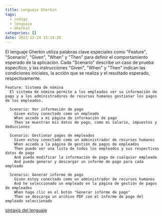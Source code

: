```yaml
---
title: Lenguaje Gherkin
tags:
  - codigo
  - lenguaje
  - Gherkin
categories: []
date: 2022-12-24 15:14:20
---
```


El lenguaje Gherkin utiliza palabras clave especiales como "Feature", "Scenario", "Given", "When" y "Then" para definir el comportamiento esperado de la aplicación. Cada "Scenario" describe un caso de prueba específico, y las instrucciones "Given", "When" y "Then" indican las condiciones iniciales, la acción que se realiza y el resultado esperado, respectivamente.
```
Feature: Sistema de nómina
  El sistema de nómina permite a los empleados ver su información de pago y a los administradores de recursos humanos gestionar los pagos de los empleados.

  Scenario: Ver información de pago
    Given estoy conectado como un empleado
    When accedo a mi página de información de pago
    Then se muestran mis datos de pago, como mi salario, impuestos y deducciones

  Scenario: Gestionar pagos de empleados
    Given estoy conectado como un administrador de recursos humanos
    When accedo a la página de gestión de pagos de empleados
    Then puedo ver una lista de todos los empleados y sus respectivos datos de pago
    And puedo modificar la información de pago de cualquier empleado
    And puedo generar y descargar un informe de pago para cada empleado

  Scenario: Generar informe de pago
    Given estoy conectado como un administrador de recursos humanos
    And he seleccionado un empleado en la página de gestión de pagos de empleados
    When hago clic en el botón "Generar informe de pago"
    Then se descarga un archivo PDF con el informe de pago del empleado seleccionado
```

[sintaxis del lenguaje](https://gist.github.com/dogoku/0c024c55ec124355f01472abc70550f5)